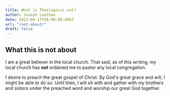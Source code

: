 ```yaml
---
title: What is Theologicus not?
author: Joseph Louthan
date: 2022-04-17T06:00:00.006Z
url: "/not-about/"
draft: false
---
```

## What this is not about

I am a great believer in the local church. That said, as of this writing, my local church has **not** ordained me to pastor any local congregation.

I desire to preach the great gospel of Christ. By God's great grace and will, I might be able to do so. Until then, I will sit with and gather with my brothers and sisters under the preached word and worship our great God together.
